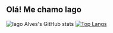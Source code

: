 ## Olá! Me chamo Iago

 ![Iago Alves's GitHub stats](https://github-readme-stats.vercel.app/api?username=IagoAlves1&show_icons=true&theme=dark)
[![Top Langs](https://github-readme-stats.vercel.app/api/top-langs/?username=IagoAlves1)](https://github.com/IagoAlves1/github-readme-stats&theme=dark)
